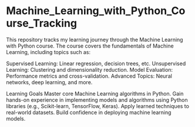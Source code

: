 # Machine_Learning_with_Python_Course_Tracking
This repository tracks my learning journey through the Machine Learning with Python course.
The course covers the fundamentals of Machine Learning, including topics such as:

Supervised Learning: Linear regression, decision trees, etc.
Unsupervised Learning: Clustering and dimensionality reduction.
Model Evaluation: Performance metrics and cross-validation.
Advanced Topics: Neural networks, deep learning, and more.

Learning Goals
Master core Machine Learning algorithms in Python.
Gain hands-on experience in implementing models and algorithms using Python libraries (e.g., Scikit-learn, TensorFlow, Keras).
Apply learned techniques to real-world datasets.
Build confidence in deploying machine learning models.
